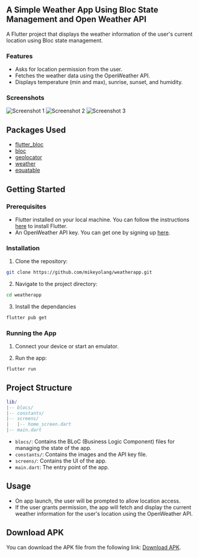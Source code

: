 ## A Simple Weather App Using Bloc State Management and Open Weather API

A Flutter project that displays the weather information of the user's current location using Bloc state management.

### Features

- Asks for location permission from the user.
- Fetches the weather data using the OpenWeather API.
- Displays temperature (min and max), sunrise, sunset, and humidity.

### Screenshots

![Screenshot 1](screenshots/screenshot1.png)
![Screenshot 2](screenshots/screenshot2.png)
![Screenshot 3](screenshots/screenshot3.png)

## Packages Used

- [flutter_bloc](https://pub.dev/packages/flutter_bloc)
- [bloc](https://pub.dev/packages/bloc)
- [geolocator](https://pub.dev/packages/geolocator)
- [weather](https://pub.dev/packages/weather)
- [equatable](https://pub.dev/packages/equatable)

## Getting Started

### Prerequisites

- Flutter installed on your local machine. You can follow the instructions [here](https://flutter.dev/docs/get-started/install) to install Flutter.
- An OpenWeather API key. You can get one by signing up [here](https://openweathermap.org/api).

### Installation

1. Clone the repository:

```sh
git clone https://github.com/mikeyolang/weatherapp.git
```
2. Navigate to the project directory:
```sh
cd weatherapp
```
3. Install the dependancies
```sh
flutter pub get
```
### Running the App
1. Connect your device or start an emulator.
   
2. Run the app:
```sh   
flutter run
```
## Project Structure
```lua
lib/
|-- blocs/
|-- constants/
|-- screens/
|   |-- home_screen.dart
|-- main.dart
```
- `blocs/`: Contains the BLoC (Business Logic Component) files for managing the state of the app.
- `constants/`: Contains the images and the API key file.
- `screens/`: Contains the UI of the app.
- `main.dart`: The entry point of the app.
  
## Usage
- On app launch, the user will be prompted to allow location access.
- If the user grants permission, the app will fetch and display the current weather information for the user's location using the OpenWeather API.

## Download APK
You can download the APK file from the following link:
[Download APK](https://openweathermap.org/api).

